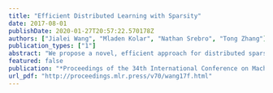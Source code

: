 ```yaml
---
title: "Efficient Distributed Learning with Sparsity"
date: 2017-08-01
publishDate: 2020-01-27T20:57:22.570178Z
authors: ["Jialei Wang", "Mladen Kolar", "Nathan Srebro", "Tong Zhang"]
publication_types: ["1"]
abstract: "We propose a novel, efficient approach for distributed sparse learning with observations randomly partitioned across machines. In each round of the proposed method, worker machines compute the gradient of the loss on local data and the master machine solves a shifted $ell_1$ regularized loss minimization problem. After a number of communication rounds that scales only logarithmically with the number of machines, and independent of other parameters of the problem, the proposed approach provably matches the estimation error bound of centralized methods."
featured: false
publication: "*Proceedings of the 34th International Conference on Machine Learning*"
url_pdf: "http://proceedings.mlr.press/v70/wang17f.html"
---
```


